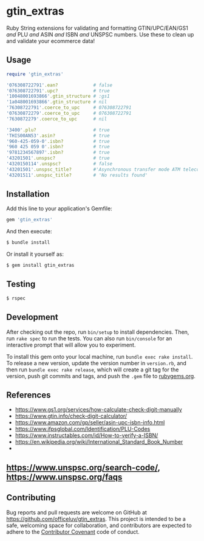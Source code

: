 # gtin_extras
Ruby String extensions for validating and formatting GTIN/UPC/EAN/GS1 _and_ PLU _and_ ASIN _and_ ISBN _and_ UNSPSC numbers. Use these to clean up and validate your ecommerce data!

## Usage

```ruby
require 'gtin_extras'

'076308722791'.ean?             # false
'076308722791'.upc?             # true
'10048001693866'.gtin_structure # :gs1
'1a048001693866'.gtin_structure # nil
'76308722791'.coerce_to_upc     # 076308722791
'07630872279'.coerce_to_upc     # 076308722791
'7630872279'.coerce_to_upc      # nil

'3400'.plu?                     # true
'THIS00AN53'.asin?              # true
'960-425-059-0'.isbn?           # true
'960 425 059 0'.isbn?           # true
'9781234567897'.isbn?           # true
'43201501'.unspsc?              # true
'4320150114'.unspsc?            # false
'43201501'.unspsc_title?        #'Asynchronous transfer mode ATM telecommunications interface cards'
'43201511'.unspsc_title?        # 'No results found'


```

## Installation

Add this line to your application's Gemfile:

```ruby
gem 'gtin_extras'
```

And then execute:

```sh
$ bundle install
```

Or install it yourself as:

```sh
$ gem install gtin_extras
```

## Testing

```sh
$ rspec
```

## Development

After checking out the repo, run `bin/setup` to install dependencies. Then, run `rake spec` to run the tests. You can also run `bin/console` for an interactive prompt that will allow you to experiment.

To install this gem onto your local machine, run `bundle exec rake install`. To release a new version, update the version number in `version.rb`, and then run `bundle exec rake release`, which will create a git tag for the version, push git commits and tags, and push the `.gem` file to [rubygems.org](https://rubygems.org).

## References

- https://www.gs1.org/services/how-calculate-check-digit-manually
- https://www.gtin.info/check-digit-calculator/
- https://www.amazon.com/gp/seller/asin-upc-isbn-info.html
- https://www.ifpsglobal.com/Identification/PLU-Codes
- https://www.instructables.com/id/How-to-verify-a-ISBN/
- https://en.wikipedia.org/wiki/International_Standard_Book_Number
- 
https://www.unspsc.org/search-code/, https://www.unspsc.org/faqs
- 

## Contributing

Bug reports and pull requests are welcome on GitHub at https://github.com/officeluv/gtin_extras. This project is intended to be a safe, welcoming space for collaboration, and contributors are expected to adhere to the [Contributor Covenant](http://contributor-covenant.org) code of conduct.
